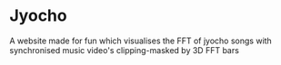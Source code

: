 # Jyocho

A website made for fun which visualises the FFT of jyocho songs with synchronised music video's clipping-masked by 3D FFT bars

